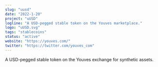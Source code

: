 ```yaml
---
slug: "uusd"
date: "2022-1-20"
project: "uUSD"
logline: "A USD-pegged stable token on the Youves marketplace."
logo: "uUSD.svg"
tags: "stablecoins"
status: "active"
website: "https://youves.com/"
twitter: "https://twitter.com/youves_com"
---
```


A USD-pegged stable token on the Youves exchange for synthetic assets.